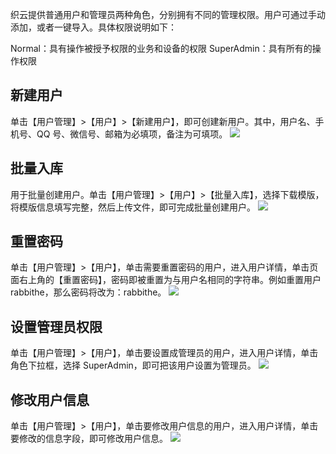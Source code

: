 织云提供普通用户和管理员两种角色，分别拥有不同的管理权限。用户可通过手动添加，或者一键导入。具体权限说明如下：

Normal：具有操作被授予权限的业务和设备的权限
SuperAdmin：具有所有的操作权限
## 新建用户 ##
单击【用户管理】>【用户】>【新建用户】，即可创建新用户。其中，用户名、手机号、QQ 号、微信号、邮箱为必填项，备注为可填项。
![](http://imgcache.tcecqpoc.fsphere.cn/image/mc.qcloudimg.com/static/img/27fb585bd9ff0f9add62526ac6166863/image.png)
## 批量入库 ##
用于批量创建用户。单击【用户管理】>【用户】>【批量入库】，选择下载模版，将模版信息填写完整，然后上传文件，即可完成批量创建用户。
![](http://imgcache.tcecqpoc.fsphere.cn/image/mc.qcloudimg.com/static/img/c9cdf7b3105fa563c6035f9604990c65/image.png)
## 重置密码 ##
单击【用户管理】>【用户】，单击需要重置密码的用户，进入用户详情，单击页面右上角的【重置密码】，密码即被重置为与用户名相同的字符串。例如重置用户 rabbithe，那么密码将改为：rabbithe。
![](http://imgcache.tcecqpoc.fsphere.cn/image/mc.qcloudimg.com/static/img/361d574420c9495fe1654fa82d31fa9f/image.png)
## 设置管理员权限 ##
单击【用户管理】>【用户】，单击要设置成管理员的用户，进入用户详情，单击角色下拉框，选择 SuperAdmin，即可把该用户设置为管理员。
![](http://imgcache.tcecqpoc.fsphere.cn/image/mc.qcloudimg.com/static/img/4e3cc43a3e91719229dd1ca27e770a5b/image.png)
## 修改用户信息 ##
单击【用户管理】>【用户】，单击要修改用户信息的用户，进入用户详情，单击要修改的信息字段，即可修改用户信息。
![](http://imgcache.tcecqpoc.fsphere.cn/image/mc.qcloudimg.com/static/img/b74b2e333b1596f6e2ca984151c04f46/image.png)

